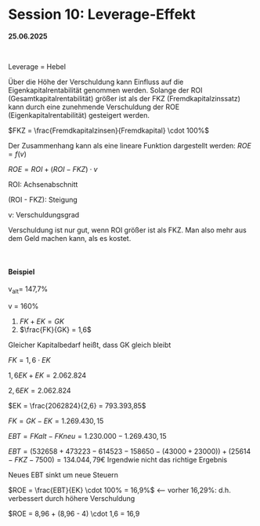 # Session 10: Leverage-Effekt
**25.06.2025**

&nbsp;

Leverage = Hebel

Über die Höhe der Verschuldung kann Einfluss auf die Eigenkapitalrentabilität genommen werden. Solange der ROI (Gesamtkapitalrentabilität) größer ist als der FKZ (Fremdkapitalzinssatz) kann durch eine zunehmende Verschuldung der ROE (Eigenkapitalrentabilität) gesteigert werden.

$FKZ = \frac{Fremdkapitalzinsen}{Fremdkapital} \cdot 100%$

Der Zusammenhang kann als eine lineare Funktion dargestellt werden: $ROE = f(v)$

$ROE = ROI + (ROI - FKZ) \cdot v$

ROI: Achsenabschnitt

(ROI - FKZ): Steigung

v: Verschuldungsgrad

Verschuldung ist nur gut, wenn ROI größer ist als FKZ. Man also mehr aus dem Geld machen kann, als es kostet.

&nbsp;

#### Beispiel
v<sub>alt</sub>= 147,7%

v = 160%

1. $FK + EK = GK$
2. $\frac{FK}{GK} = 1,6$

Gleicher Kapitalbedarf heißt, dass GK gleich bleibt

$FK = 1,6 \cdot EK$

$1,6 EK + EK = 2.062.824$

$2,6 EK = 2.062.824$

$EK = \frac{2062824}{2,6} = 793.393,85$

$FK = GK - EK = 1.269.430,15$

$EBT = FK alt - FK neu = 1.230.000 - 1.269.430,15$

$EBT = (532658 + 473223 - 614523 - 158650 - (43000 + 23000)) + (25614 - FKZ - 7500) = 134.044,79€$      Irgendwie nicht das richtige Ergebnis

Neues EBT sinkt um neue Steuern

$ROE = \frac{EBT}{EK} \cdot 100% = 16,9%$  <-- vorher 16,29%: d.h. verbessert durch höhere Verschuldung

$ROE = 8,96 + (8,96 - 4) \cdot 1,6 = 16,9
